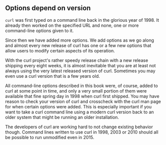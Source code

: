 ## Options depend on version

`curl` was first typed on a command line back in the glorious year of 1998. It
already then worked on the specified URL and none, one or more command-line
options given to it.

Since then we have added more options. We add options as we go along and
almost every new release of curl has one or a few new options that allow users
to modify certain aspects of its operation.

With the curl project's rather speedy release chain with a new release
shipping every eight weeks, it is almost inevitable that you are at least not
always using the very latest released version of curl. Sometimes you may even
use a curl version that is a few years old.

All command-line options described in this book were, of course, added to curl
at some point in time, and only a very small portion of them were available
that fine spring day in 1998 when curl first shipped. You may have reason to
check your version of curl and crosscheck with the curl man page for when
certain options were added. This is especially important if you want to take a
curl command line using a modern curl version back to an older system that
might be running an older installation.

The developers of curl are working hard to not change existing behavior
though. Command lines written to use curl in 1998, 2003 or 2010 should all be
possible to run unmodified even in 2015.
